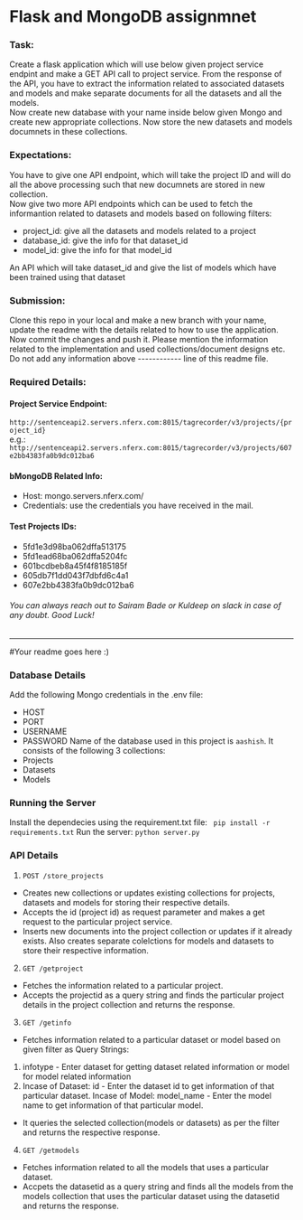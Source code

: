 # Flask and MongoDB assignmnet
### Task: 
Create a flask application which will use below given project service endpint and make a GET API call to project service. From the response of the API, you have to extract the information related to associated datasets and models and make separate documents for all the datasets and all the models. \
Now create new database with your name inside below given Mongo and create new appropriate collections. Now store the new datasets and models documnets in these collections.

### Expectations: 
You have to give one API endpoint, which will take the project ID and will do all the above processing such that new documnets are stored in new collection.\
Now give two more API endpoints which can be used to fetch the informantion related to datasets and models based on following filters:
- project_id: give all the datasets and models related to a project
- database_id: give the info for that dataset_id
- model_id: give the info for that model_id

An API which will take dataset_id and give the list of models which have been trained using that dataset

### Submission:
Clone this repo in your local and make a new branch with your name, update the readme with the details related to how to use the application. Now commit the changes and push it. Please mention the information related to the implementation and used collections/document designs etc. Do not add any information above ------------ line of this readme file.

### Required Details:
#### Project Service Endpoint: 
``` http://sentenceapi2.servers.nferx.com:8015/tagrecorder/v3/projects/{project_id} ``` \
  e.g.: `http://sentenceapi2.servers.nferx.com:8015/tagrecorder/v3/projects/607e2bb4383fa0b9dc012ba6`

#### bMongoDB Related Info: 
- Host: mongo.servers.nferx.com/
- Credentials: use the credentials you have received in the mail.

#### Test Projects IDs: 
- 5fd1e3d98ba062dffa513175
- 5fd1ead68ba062dffa5204fc
- 601bcdbeb8a45f4f8185185f
- 605db7f1dd043f7dbfd6c4a1
- 607e2bb4383fa0b9dc012ba6

###### You can always reach out to Sairam Bade or Kuldeep on slack in case of any doubt. Good Luck!
---------------------------------------------
#Your readme goes here :)

### Database Details
Add the following Mongo credentials in the .env file:
- HOST
- PORT
- USERNAME
- PASSWORD
Name of the database used in this project is `aashish`. It consists of the following 3 collections:
- Projects 
- Datasets
- Models

### Running the Server
Install the dependecies using the requirement.txt file:
` pip install -r requirements.txt`
Run the server:
`python server.py`

### API Details
1. `POST /store_projects`
- Creates new collections or updates existing collections for projects, datasets and models for storing their respective details.
- Accepts the id (project id) as request parameter and makes a get request to the particular project service.
- Inserts new documents into the project collection or updates if it already exists. Also creates separate colelctions for models and datasets to store their respective information.

2. `GET /getproject`
- Fetches the information related to a particular project.
- Accepts the projectid as a query string and finds the particular project details in the project collection and returns the response.

3. `GET /getinfo`
- Fetches information related to a particular dataset or model based on given filter as Query Strings:
1. infotype - Enter dataset for getting dataset related information or model for model related information
2. Incase of Dataset:
id - Enter the dataset id to get information of that particular dataset.
Incase of Model:
model_name - Enter the model name to get information of that particular model.
- It queries the selected collection(models or datasets) as per the filter and returns the respective response.

4. `GET /getmodels`
- Fetches information related to all the models that uses a particular dataset.
- Accpets the datasetid as a query string and finds all the models from the models collection that uses the particular dataset using the datasetid and returns the response.


